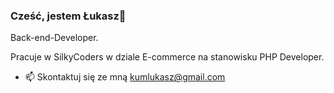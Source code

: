 ### Cześć, jestem Łukasz👋
Back-end-Developer.

Pracuje w SilkyCoders w dziale E-commerce na stanowisku PHP Developer.



- 📫 Skontaktuj się ze mną kumlukasz@gmail.com
